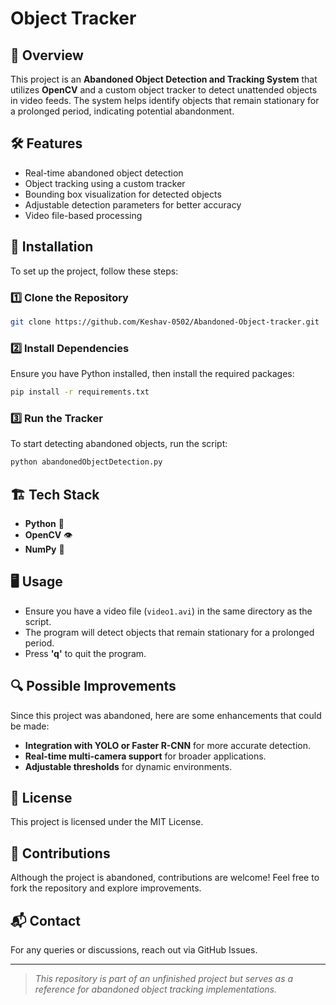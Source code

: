 # Object Tracker

## 📌 Overview
This project is an **Abandoned Object Detection and Tracking System** that utilizes **OpenCV** and a custom object tracker to detect unattended objects in video feeds. The system helps identify objects that remain stationary for a prolonged period, indicating potential abandonment.

## 🛠 Features
- Real-time abandoned object detection
- Object tracking using a custom tracker
- Bounding box visualization for detected objects
- Adjustable detection parameters for better accuracy
- Video file-based processing

## 🚀 Installation
To set up the project, follow these steps:

### 1️⃣ Clone the Repository
```sh
git clone https://github.com/Keshav-0502/Abandoned-Object-tracker.git
```

### 2️⃣ Install Dependencies
Ensure you have Python installed, then install the required packages:
```sh
pip install -r requirements.txt
```

### 3️⃣ Run the Tracker
To start detecting abandoned objects, run the script:
```sh
python abandonedObjectDetection.py
```

## 🏗 Tech Stack
- **Python** 🐍
- **OpenCV** 👁️
- **NumPy** 🔢

## 🖥 Usage
- Ensure you have a video file (`video1.avi`) in the same directory as the script.
- The program will detect objects that remain stationary for a prolonged period.
- Press **'q'** to quit the program.

## 🔍 Possible Improvements
Since this project was abandoned, here are some enhancements that could be made:
- **Integration with YOLO or Faster R-CNN** for more accurate detection.
- **Real-time multi-camera support** for broader applications.
- **Adjustable thresholds** for dynamic environments.

## 📜 License
This project is licensed under the MIT License.

## 🤝 Contributions
Although the project is abandoned, contributions are welcome! Feel free to fork the repository and explore improvements.

## 📬 Contact
For any queries or discussions, reach out via GitHub Issues.

---
> *This repository is part of an unfinished project but serves as a reference for abandoned object tracking implementations.*


